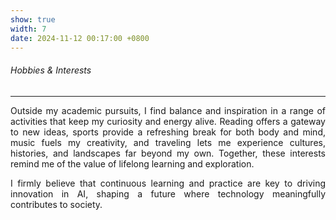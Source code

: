 ```yaml
---
show: true
width: 7
date: 2024-11-12 00:17:00 +0800
---
```

<div>
<!-- <div style="height:15%"> -->
<!--   <img class="lazy w-100 rounded-sm"> -->
<!--   <img data-src="{{ 'assets/images/covers/cover1.jpg' | relative_url }}" 、class="lazy w-100 rounded-sm" src="{{ '/assets/images/empty_300x200.png' | relative_url }}"> -->
<!--   <img data-src="{{ 'as/sets/images/covers/cover1.jpg' |/ relative_url }}" class="lazy w-100 roun/ded-sm" > -->

  <!--  <div class="card-img-overlay" style="overflow: scroll; background: rgb(255,255,255,0.8)"> -->
  <div class="p-4" style="background-image: linear-gradient(rgba(221, 228, 255, 0.5),rgba(141, 162, 238, 0.5)∂);">
    <h6 class="card-title"><i class="fa-solid fa-earth-asia"></i> Hobbies & Interests</h6>
    <hr />
    <section style="text-align: justify;">
      <p class="card-text">
     Outside my academic pursuits, I find balance and inspiration in a range of activities that keep my curiosity and energy alive. Reading offers a gateway to new ideas, sports provide a refreshing break for both body and mind, music fuels my creativity, and traveling lets me experience cultures, histories, and landscapes far beyond my own. Together, these interests remind me of the value of lifelong learning and exploration.
      </p>
    </section>
    <section style="text-align: justify;">
        <p>
            I firmly believe that continuous learning and practice are key to driving innovation in AI, shaping a future where technology meaningfully contributes to society.
        </p>
    </section>
    <!-- <p class="card-text">
      {% raw %}
      <code>&lt;img data-src=&quot;[Image URL]&quot; class=&quot;lazy w-100 rounded-sm&quot; src=&quot;{{ '/assets/images/empty_300x200.png' | relative_url }}&quot;&gt;</code>
      {% endraw %}
    </p> -->
  </div>
</div>
